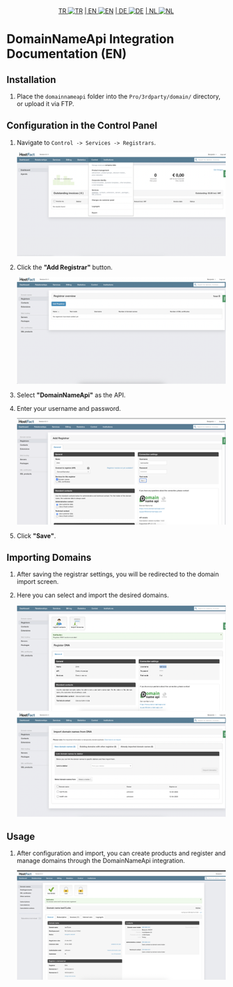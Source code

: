 <div align="center">  
  <a href="README-TR.md"   >   TR <img style="padding-top: 8px" src="https://raw.githubusercontent.com/yammadev/flag-icons/master/png/TR.png" alt="TR" height="20" /></a>  
  <a href="README-EN.md"> | EN <img style="padding-top: 8px" src="https://raw.githubusercontent.com/yammadev/flag-icons/master/png/US.png" alt="EN" height="20" /></a>  
  <a href="README-DE.md"> | DE <img style="padding-top: 8px" src="https://raw.githubusercontent.com/yammadev/flag-icons/master/png/DE.png" alt="DE" height="20" /></a>  
  <a href="README.md"> | NL <img style="padding-top: 8px" src="https://raw.githubusercontent.com/yammadev/flag-icons/master/png/NL.png" alt="NL" height="20" /></a>  
</div>

# DomainNameApi Integration Documentation (EN)

## Installation

1.  Place the `domainnameapi` folder into the `Pro/3rdparty/domain/` directory, or upload it via FTP.

## Configuration in the Control Panel

1.  Navigate to `Control -> Services -> Registrars`.

    ![img1.png](img1.png)

2.  Click the **"Add Registrar"** button.

    ![img2.png](img2.png)

3.  Select **"DomainNameApi"** as the API.


4.  Enter your username and password.

    ![img3.png](img3.png)

5.  Click **"Save"**.

## Importing Domains

1.  After saving the registrar settings, you will be redirected to the domain import screen.
2.  Here you can select and import the desired domains.

    ![img4.png](img4.png)
    ![img5.png](img5.png)

## Usage

1.  After configuration and import, you can create products and register and manage domains through the DomainNameApi integration.

    ![img6.png](img6.png) 